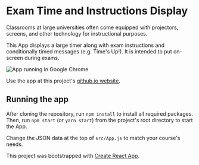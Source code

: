 # Exam Time and Instructions Display

Classrooms at large universities often come equipped with projectors,
screens, and other technology for instructional purposes.

This App displays a large timer along with exam instructions and
conditionally timed messages (e.g. Time's Up!). It is intended to put
on-screen during exams.

![App running in Google Chrome](http://haksayng.com/img/github/exam-timer.png)

Use the app at this project's [github.io
website](https://captainalan.github.io/exam-clock/).

## Running the app

After cloning the repository, run `npm install` to install all required
packages. Then, run `npm start` (or `yarn start`) from the project's root
directory to start the App.

Change the JSON data at the top of `src/App.js` to match your course's needs.

This project was bootstrapped with [Create React App](https://github.com/facebook/create-react-app).

